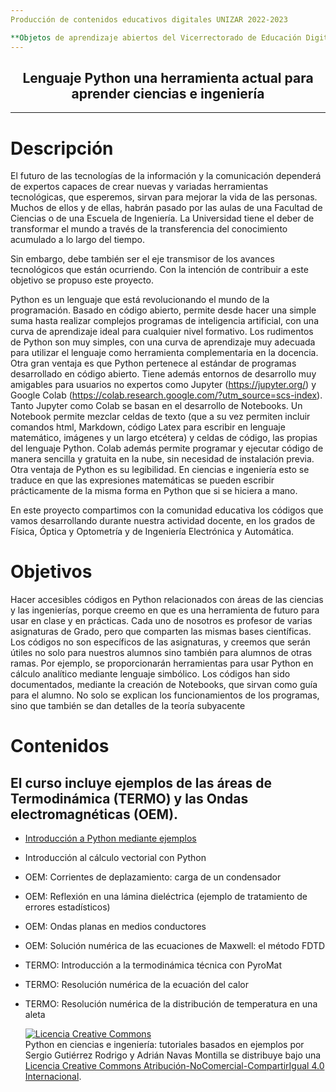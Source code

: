 ```yaml
---
Producción de contenidos educativos digitales UNIZAR 2022-2023

**Objetos de aprendizaje abiertos del Vicerrectorado de Educación Digital y Formación Permanente de la Universidad de Zaragoza en el marco del Proyecto UniProducción incluido en el Plan UniDigital.**
---
```

## <center> Lenguaje Python una herramienta actual para aprender ciencias e ingeniería </center>


-----------------------------------------
# Descripción
El futuro de las tecnologías de la información y la comunicación dependerá de expertos capaces de crear nuevas y variadas herramientas tecnológicas, que esperemos, sirvan para mejorar la vida de las personas. Muchos de ellos y de ellas, habrán pasado por las aulas de una Facultad de Ciencias o de una Escuela de Ingeniería. La Universidad tiene el deber de transformar el mundo a través de la transferencia del conocimiento acumulado a lo largo del tiempo.

Sin embargo, debe también ser el eje transmisor de los avances tecnológicos que están ocurriendo. Con la intención de contribuir a este objetivo se propuso este proyecto.

Python es un lenguaje que está revolucionando el mundo de la programación. Basado en código abierto, permite desde hacer una simple suma hasta realizar complejos programas de inteligencia artificial, con una curva de aprendizaje ideal para cualquier nivel formativo. Los rudimentos de Python son muy simples, con una curva de aprendizaje muy adecuada para utilizar el lenguaje como herramienta complementaria en la docencia. Otra gran ventaja es que Python pertenece al estándar de programas desarrollado en código abierto.  Tiene además entornos de desarrollo muy amigables para usuarios no expertos como Jupyter (https://jupyter.org/) y Google Colab  (https://colab.research.google.com/?utm_source=scs-index). Tanto Jupyter como Colab se basan en el desarrollo de Notebooks. Un Notebook permite mezclar celdas de texto (que a su vez permiten incluir comandos html, Markdown, código Latex para escribir en lenguaje matemático, imágenes y un largo etcétera) y celdas de código, las propias del lenguaje Python. Colab además permite programar y ejecutar código de manera sencilla y gratuita en la nube, sin necesidad de instalación previa. Otra ventaja de Python es su legibilidad. En ciencias e ingeniería esto se traduce en que las expresiones matemáticas se pueden escribir prácticamente de la misma forma en Python que si se hiciera a mano.

En este proyecto compartimos con la comunidad educativa los códigos que vamos desarrollando durante nuestra actividad docente, en los grados de Física, Óptica y Optometría y de Ingeniería Electrónica y Automática.

# Objetivos
Hacer accesibles códigos en Python relacionados con áreas de las ciencias y las ingenierías, porque creemo en que es una herramienta de futuro para usar en clase y en prácticas. Cada uno de nosotros es profesor de varias asignaturas de Grado, pero que comparten las mismas bases científicas. Los códigos no son específicos de las asignaturas, y creemos que serán útiles no solo para nuestros alumnos sino también para alumnos de otras ramas. Por ejemplo, se proporcionarán herramientas para usar Python en cálculo analítico mediante lenguaje simbólico. Los códigos han sido documentados, mediante la creación de Notebooks, que sirvan como guía para el alumno. No solo se explican los funcionamientos de los programas, sino que también se dan detalles de la teoría subyacente

# Contenidos
El curso incluye ejemplos de las áreas de Termodinámica (TERMO) y las Ondas electromagnéticas (OEM).
 ---
+ [Introducción a Python mediante ejemplos](contenidos\intro_python.ipynb)
+ Introducción al cálculo vectorial con Python
+ OEM: Corrientes de deplazamiento: carga de un condensador
+ OEM: Reflexión en una lámina dieléctrica (ejemplo de tratamiento de errores estadísticos)
+ OEM: Ondas planas en medios conductores
+ OEM: Solución numérica de las ecuaciones de Maxwell: el método FDTD
+ TERMO: Introducción a la termodinámica técnica con PyroMat
+ TERMO: Resolución numérica de la ecuación del calor
+ TERMO: Resolución numérica de la distribución de temperatura en una aleta

  <a rel="license" href="http://creativecommons.org/licenses/by-nc-sa/4.0/"><img alt="Licencia Creative Commons" style="border-width:0" src="https://i.creativecommons.org/l/by-nc-sa/4.0/88x31.png" /></a><br /><span xmlns:dct="http://purl.org/dc/terms/" property="dct:title">Python en ciencias e ingeniería: tutoriales basados en ejemplos</span> por <span xmlns:cc="http://creativecommons.org/ns#" property="cc:attributionName">Sergio Gutiérrez Rodrigo y Adrián Navas Montilla</span> se distribuye bajo una <a rel="license" href="http://creativecommons.org/licenses/by-nc-sa/4.0/">Licencia Creative Commons Atribución-NoComercial-CompartirIgual 4.0 Internacional</a>.
